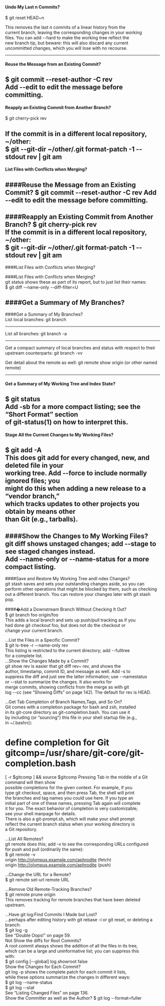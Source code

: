 #### Undo My Last n Commits?  
$ git reset HEAD~n  

This removes the last n commits of a linear history from the   
current branch, leaving the corresponding changes in your working   
files. You can add --hard to make the working tree reflect the   
new branch tip, but beware: this will also discard any current   
uncommitted changes, which you will lose with no recourse.   

------

#### Reuse the Message from an Existing Commit?  
$ git commit --reset-author -C rev  
Add --edit to edit the message before   committing. 
-------


#### Reapply an Existing Commit from  Another Branch?  
$ git cherry-pick rev  

If the commit is in a different local repository, ~/other:  
$ git --git-dir ~/other/.git format-patch  -1 --stdout rev | git am  
------
#### List Files with Conflicts when Merging?  

####Reuse the Message from an Existing  Commit?
$ git commit --reset-author -C rev
Add --edit to edit the message before committing.  
----
####Reapply an Existing Commit from  Another Branch?
$ git cherry-pick rev  
If the commit is in a different local repository, ~/other:  
$ git --git-dir ~/other/.git format-patch -1 --stdout rev | git am  
-----
####List Files with Conflicts when Merging?  

####List Files with Conflicts when Merging?  
git status shows these as part of its report, but to just list their  names:  
$ git diff --name-only --diff-filter=U 

####Get a Summary of My Branches?  
-----
####Get a Summary of My Branches?  
List local branches: git branch  

------
List all branches: git branch -a    

------
Get a compact summary of local branches and status with respect to their upstream counterparts: git branch -vv    


Get detail about the remote as well: git remote show origin (or other named remote) 

-----


#### Get a Summary of My Working Tree and Index State?  
$ git status  
Add -sb for a more compact listing; see the “Short Format” section  
of git-status(1) on how to interpret this.  
-----


#### Stage All the Current Changes to My Working Files?  
$ git add -A  
This does git add for every changed, new, and deleted file in your  
working tree. Add --force to include normally ignored files; you  
might do this when adding a new release to a “vendor branch,”  
which tracks updates to other projects you obtain by means other  
than Git (e.g., tarballs).  
-----


####Show the Changes to My Working Files?  
git diff shows unstaged changes; add --stage to see staged  changes instead.  
Add --name-only or --name-status for a more compact listing.  
------

####Save and Restore My Working Tree andI ndex Changes?  
git stash saves and sets your outstanding changes aside, so you
can perform other operations that might be blocked by them,
such as checking out a different branch. You can restore your
changes later with git stash pop.



####�Add a Downstream Branch Without Checking It Out?  
$ git branch foo origin/foo   
This adds a local branch and sets up push/pull tracking as if you  
had done git checkout foo, but does not do the checkout or  
change your current branch.  


…List the Files in a Specific Commit?  
$ git ls-tree -r --name-only rev  
This listing is restricted to the current directory; add --fulltree  
for a complete list.  
…Show the Changes Made by a Commit?  
git show rev is easier that git diff rev~ rev, and shows the  
author, timestamp, commit ID, and message as well. Add -s to  
suppress the diff and just see the latter information; use --namestatus    
or --stat to summarize the changes. It also works for  
merge commits, showing conflicts from the merge as with git  
log --cc (see “Showing Diffs” on page 142). The default for rev is HEAD.  


…Get Tab Completion of Branch Names,Tags, and So On?  
Git comes with a completion package for bash and zsh, installed  
in its git-core directory as git-completion.bash. You can use it  
by including (or “sourcing”) this file in your shell startup file (e.g.,  
in ~/.bashrc):  
# define completion for Git gitcomp=/usr/share/git-core/git-completion.bash
[ -r $gitcomp ] && source $gitcomp 
Pressing Tab in the middle of a Git command will then show  
possible completions for the given context. For example, if you    
type git checkout, space, and then press Tab, the shell will print  
the branches and tag names you could use here. If you type an  
initial part of one of these names, pressing Tab again will complete  
it for you. The exact behavior of completion is very customizable;  
see your shell manpage for details.  
There is also a git-prompt.sh, which will make your shell prompt  
reflect the current branch status when your working directory is  
a Git repository.  


…List All Remotes?  
git remote does this; add -v to see the corresponding URLs configured  
for push and pull (ordinarily the same):  
$ git remote -v  
origin http://olympus.example.com/aphrodite (fetch)  
origin http://olympus.example.com/aphrodite (push)  


…Change the URL for a Remote?  
$ git remote set-url remote URL  



…Remove Old Remote-Tracking  Branches?  
$ git remote prune origin  
This removes tracking for remote branches that have been deleted upstream.  


…Have git log:Find Commits I Made but Lost?  
…perhaps after editing history with git rebase -i or git reset, or deleting a branch:  
$ git log -g  
See “Double Oops!” on page 59.  
Not Show the diffs for Root Commits?  
A root commit always shows the addition of all the files in its tree,  
which can be a large and uninformative list; you can suppress this  
with:  
$ git config [--global] log.showroot false  
Show the Changes for Each Commit?  
git log -p shows the complete patch for each commit it lists,  
while these options summarize the changes in different ways:  
$ git log --name-status  
$ git log --stat    
See “Listing Changed Files” on page 136.  
Show the Committer as well as the Author? 
$ git log --format=fuller  

